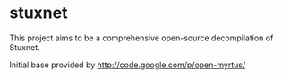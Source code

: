 stuxnet
=======

This project aims to be a comprehensive open-source decompilation of Stuxnet. 


Initial base provided by http://code.google.com/p/open-myrtus/
